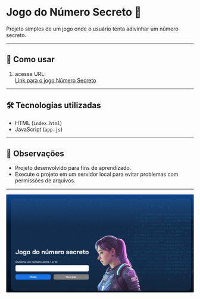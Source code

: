 # Jogo do Número Secreto 🎲

Projeto simples de um jogo onde o usuário tenta adivinhar um número secreto.

---

## 🚀 Como usar

1. acesse  URL:  
[Link para o jogo Número Secreto](https://jogo-numero-secreto-plum-ten.vercel.app/)
   

---

## 🛠 Tecnologias utilizadas

- HTML (`index.html`)  
- JavaScript (`app.js`)  

---

## 📌 Observações

- Projeto desenvolvido para fins de aprendizado.  
- Execute o projeto em um servidor local para evitar problemas com permissões de arquivos.

---
![Visual](./jogo_numero_secreto.png)
